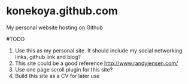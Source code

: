 # konekoya.github.com
My personal website hosting on Github


#TODO
1. Use this as my personal site. It should include my social networking links, github link and blog?
2. This site could be a good reference http://www.randyjensen.com/
3. Use one page scroll plugin for this site?
4. Build this site as a CV for later use
